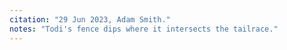 ```yaml
---
citation: "29 Jun 2023, Adam Smith."
notes: "Todi's fence dips where it intersects the tailrace."
---
```



